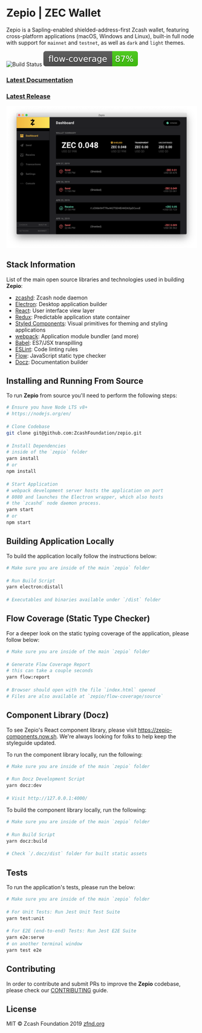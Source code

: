 # Zepio | ZEC Wallet

Zepio is a Sapling-enabled shielded-address-first Zcash wallet, featuring cross-platform applications (macOS, Windows and Linux), built-in full node with support for `mainnet` and `testnet`, as well as `dark` and `light` themes.

![Build Status](https://app.bitrise.io/app/a5bc7a8391d5501b/status.svg?token=SOuGNc3Qf9rCj3Osl-eHyQ&branch=master)
![Flow Coverage](./public/flow-coverage-badge.svg)

### [Latest Documentation](https://zepiowallet.com)

### [Latest Release](https://github.com/ZcashFoundation/zepio/releases)

![Zepio Wallet](https://raw.githubusercontent.com/ZcashFoundation/zepio-docs/develop/docz/assets/dashboard.png)

## Stack Information

List of the main open source libraries and technologies used in building **Zepio**:

- [zcashd](https://github.com/zcash/zcash): Zcash node daemon
- [Electron](https://github.com/electron/electron): Desktop application builder
- [React](https://facebook.github.io/react/): User interface view layer
- [Redux](http://redux.js.org/): Predictable application state container
- [Styled Components](https://www.styled-components.com/): Visual primitives for theming and styling applications
- [webpack](http://webpack.github.io/): Application module bundler (and more)
- [Babel](http://babeljs.io/): ES7/JSX transpilling
- [ESLint](http://eslint.org/): Code linting rules
- [Flow](https://flow.org): JavaScript static type checker
- [Docz](https://docz.site): Documentation builder

## Installing and Running From Source

To run **Zepio** from source you'll need to perform the following steps:
```bash
# Ensure you have Node LTS v8+
# https://nodejs.org/en/

# Clone Codebase
git clone git@github.com:ZcashFoundation/zepio.git

# Install Dependencies
# inside of the `zepio` folder
yarn install
# or
npm install

# Start Application
# webpack development server hosts the application on port
# 8080 and launches the Electron wrapper, which also hosts
# the `zcashd` node daemon process.
yarn start
# or
npm start
```

## Building Application Locally

To build the application locally follow the instructions below:
```bash
# Make sure you are inside of the main `zepio` folder

# Run Build Script
yarn electron:distall

# Executables and binaries available under `/dist` folder
```

## Flow Coverage (Static Type Checker)

For a deeper look on the static typing coverage of the application, please follow below:
```bash
# Make sure you are inside of the main `zepio` folder

# Generate Flow Coverage Report
# this can take a couple seconds
yarn flow:report

# Browser should open with the file `index.html` opened
# Files are also available at `zepio/flow-coverage/source`
```

## Component Library (Docz)

To see Zepio's React component library, please visit https://zepio-components.now.sh. We're always looking for folks to help keep the styleguide updated.

To run the component library locally, run the following:
```bash
# Make sure you are inside of the main `zepio` folder

# Run Docz Development Script
yarn docz:dev

# Visit http://127.0.0.1:4000/
```

To build the component library locally, run the following:
```bash
# Make sure you are inside of the main `zepio` folder

# Run Build Script
yarn docz:build

# Check `/.docz/dist` folder for built static assets
```

## Tests

To run the application's tests, please run the below:
```bash
# Make sure you are inside of the main `zepio` folder

# For Unit Tests: Run Jest Unit Test Suite
yarn test:unit

# For E2E (end-to-end) Tests: Run Jest E2E Suite
yarn e2e:serve
# on another terminal window
yarn test e2e
```

## Contributing

In order to contribute and submit PRs to improve the **Zepio** codebase, please check our [CONTRIBUTING](https://github.com/ZcashFoundation/zepio/blob/master/CONTRIBUTING.md) guide.

## License

MIT © Zcash Foundation 2019 [zfnd.org](zfnd.org)
